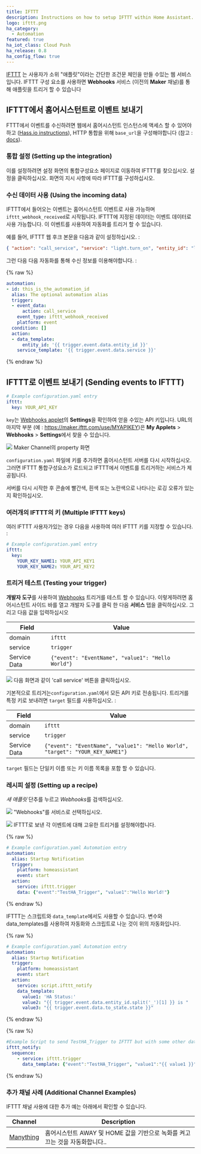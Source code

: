 ```yaml
---
title: IFTTT
description: Instructions on how to setup IFTTT within Home Assistant.
logo: ifttt.png
ha_category:
  - Automation
featured: true
ha_iot_class: Cloud Push
ha_release: 0.8
ha_config_flow: true
---
```


[IFTTT](https://ifttt.com) 는 사용자가 소위 "애플릿"이라는 간단한 조건문 체인을 만들 수있는 웹 서비스입니다. IFTTT 구성 요소를 사용하면 **Webhooks** 서비스 (이전의 **Maker** 채널)를 통해 애플릿을 트리거 할 수 있습니다 

## IFTTT에서 홈어시스턴트로 이벤트 보내기

FTTT에서 이벤트를 수신하려면 웹에서 홈어시스턴트 인스턴스에 액세스 할 수 있어야하고 ([Hass.io instructions](/addons/duckdns/)), HTTP 통합을 위해 `base_url`을 구성해야합니다 (참고 : [docs](/integrations/http/#base_url)).

### 통합 설정 (Setting up the integration)

이를 설정하려면 설정 화면의 통합구성요소 페이지로 이동하여 IFTTT를 찾으십시오. 설정을 클릭하십시오. 화면의 지시 사항에 따라 IFTTT를 구성하십시오.

### 수신 데이터 사용 (Using the incoming data)

IFTTT에서 들어오는 이벤트는 홈어시스턴트 이벤트로 사용 가능하며 `ifttt_webhook_received`로 시작됩니다. 
IFTTT에 지정된 데이터는 이벤트 데이터로 사용 가능합니다. 이 이벤트를 사용하여 자동화를 트리거 할 수 있습니다.

예를 들어, IFTTT 웹 후크 본문을 다음과 같이 설정하십시오. :

```json
{ "action": "call_service", "service": "light.turn_on", "entity_id": "light.living_room" }
```

그런 다음 다음 자동화를 통해 수신 정보를 이용해야합니다. :

{% raw %}
```yaml
automation:
- id: this_is_the_automation_id
  alias: The optional automation alias
  trigger:
  - event_data:
      action: call_service
    event_type: ifttt_webhook_received
    platform: event
  condition: []
  action:
  - data_template:
      entity_id: '{{ trigger.event.data.entity_id }}'
    service_template: '{{ trigger.event.data.service }}'
```
{% endraw %}

## IFTTT로 이벤트 보내기 (Sending events to IFTTT)

```yaml
# Example configuration.yaml entry
ifttt:
  key: YOUR_API_KEY
```

`key`는 [Webhooks applet](https://ifttt.com/services/maker_webhooks/settings)의 **Settings**을 확인하여 얻을 수있는 API 키입니다. URL의 마지막 부분 (예 : https://maker.ifttt.com/use/MYAPIKEY)은 **My Applets** > **Webhooks** > **Settings**에서 찾을 수 있습니다.


<p class='img'>
<img src='/images/integrations/ifttt/finding_key.png' />
Maker Channel의 property 화면
</p>

`configuration.yaml` 파일에 키를 추가하면 홈어시스턴트 서버를 다시 시작하십시오. 그러면 IFTTT 통합구성요소가 로드되고 IFTTT에서 이벤트를 트리거하는 서비스가 제공됩니다.

<div class='note'>
서버를 다시 시작한 후 콘솔에 빨간색, 흰색 또는 노란색으로 나타나는 로깅 오류가 있는지 확인하십시오.
</div>

### 여러개의 IFTTT의 키 (Multiple IFTTT keys)

여러 IFTTT 사용자가있는 경우 다음을 사용하여 여러 IFTTT 키를 지정할 수 있습니다. :

```yaml
# Example configuration.yaml entry
ifttt:
  key: 
    YOUR_KEY_NAME1: YOUR_API_KEY1
    YOUR_KEY_NAME2: YOUR_API_KEY2
```


### 트리거 테스트 (Testing your trigger)

**개발자 도구**를 사용하여 [Webhooks](https://ifttt.com/maker_webhooks) 트리거를 테스트 할 수 있습니다. 이렇게하려면 홈어시스턴트 사이드 바를 열고 개발자 도구를 클릭 한 다음 **서비스** 탭을 클릭하십시오. 그리고 다음 값을 입력하십시오 

Field | Value
----- | -----
domain | `ifttt`
service | `trigger`
Service Data | `{"event": "EventName", "value1": "Hello World"}`

<p class='img'>
<img src='/images/integrations/ifttt/testing_service.png' />
다음 화면과 같이 'call service' 버튼을 클릭하십시오.
</p>

기본적으로 트리거는`configuration.yaml`에서 모든 API 키로 전송됩니다. 트리거를 특정 키로 보내려면 `target` 필드를 사용하십시오. : 

Field | Value
----- | -----
domain | `ifttt`
service | `trigger`
Service Data | `{"event": "EventName", "value1": "Hello World", "target": "YOUR_KEY_NAME1"}`

`target` 필드는 단일키 이름 또는 키 이름 목록을 포함 할 수 있습니다.

### 레시피 설정 (Setting up a recipe)

*새 애플릿* 단추를 누르고 *Webhooks*를 검색하십시오.

<p class='img'>
<img src='/images/integrations/ifttt/setup_service.png' />
"Webhooks"를 서비스로 선택하십시오.
</p>

<p class='img'>
<img src='/images/integrations/ifttt/setup_trigger.png' />
IFTTT로 보낸 각 이벤트에 대해 고유한 트리거를 설정해야합니다.
</p>

{% raw %}
```yaml
# Example configuration.yaml Automation entry
automation:
  alias: Startup Notification
  trigger:
    platform: homeassistant
    event: start
  action:
    service: ifttt.trigger
    data: {"event":"TestHA_Trigger", "value1":"Hello World!"}
```
{% endraw %}

IFTTT는 스크립트와 `data_template`에서도 사용할 수 있습니다.  변수와 data_templates를 사용하여 자동화와 스크립트로 나눈 것이 위의 자동화입니다.

{% raw %}
```yaml
# Example configuration.yaml Automation entry
automation:
  alias: Startup Notification
  trigger:
    platform: homeassistant
    event: start
  action:
    service: script.ifttt_notify
    data_template:
      value1: 'HA Status:'
      value2: "{{ trigger.event.data.entity_id.split('_')[1] }} is "
      value3: "{{ trigger.event.data.to_state.state }}"
```
{% endraw %}

{% raw %}
```yaml
#Example Script to send TestHA_Trigger to IFTTT but with some other data (homeassistant UP).
ifttt_notify:
  sequence:
    - service: ifttt.trigger
      data_template: {"event":"TestHA_Trigger", "value1":"{{ value1 }}", "value2":"{{ value2 }}", "value3":"{{ value3 }}"}
```
{% endraw %}

### 추가 채널 사례 (Additional Channel Examples)

IFTTT 채널 사용에 대한 추가 예는 아래에서 확인할 수 있습니다.

Channel | Description
----- | -----
[Manything](/integrations/ifttt.manything/) | 홈어시스턴트 AWAY 및 HOME 값을 기반으로 녹화를 켜고 끄는 것을 자동화합니다..
